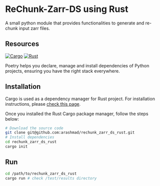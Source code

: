 # ReChunk-Zarr-DS using Rust

A small python module that provides functionalities to generate and re-chunk input zarr files.

## Resources

[![Cargo](https://img.shields.io/badge/Cargo-latest-yellow)](https://doc.rust-lang.org/cargo/index.html)
[![Rust](https://img.shields.io/badge/Rust-latest-green)](https://www.rust-lang.org/tools/install)

Poetry helps you declare, manage and install dependencies of Python projects,
ensuring you have the right stack everywhere.

## Installation

Cargo is used as a dependency manager for Rust project. For installation instructions, please [check this page](https://www.rust-lang.org/tools/install).

Once you installed the Rust Cargo package manager, follow the steps below:

```bash
# Download the source code
git clone git@github.com:arashmad/rechunk_zarr_ds_rust.git
# Install dependencies
cd rechunk_zarr_ds_rust
cargo init
```

## Run

```bash
cd /path/to/rechunk_zarr_ds_rust
cargo run # check /test/results directory
```
